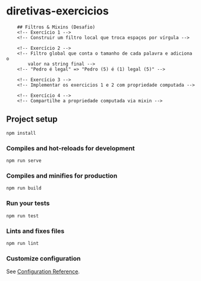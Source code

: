 # diretivas-exercicios

        ## Filtros & Mixins (Desafio) 
		<!-- Exercício 1 -->
		<!-- Construir um filtro local que troca espaços por vírgula -->
 
		<!-- Exercício 2 -->
		<!-- Filtro global que conta o tamanho de cada palavra e adiciona o 
			valor na string final -->
		<!-- "Pedro é legal" => "Pedro (5) é (1) legal (5)" -->
 
		<!-- Exercício 3 -->
		<!-- Implementar os exercicios 1 e 2 com propriedade computada -->

		<!-- Exercício 4 -->
		<!-- Compartilhe a propriedade computada via mixin -->

## Project setup
```
npm install
```

### Compiles and hot-reloads for development
```
npm run serve
```

### Compiles and minifies for production
```
npm run build
```

### Run your tests
```
npm run test
```

### Lints and fixes files
```
npm run lint
```

### Customize configuration
See [Configuration Reference](https://cli.vuejs.org/config/).
